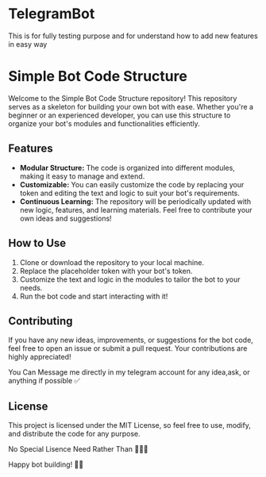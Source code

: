 # TelegramBot
This is for fully testing purpose and for understand how to add new features in easy way



# Simple Bot Code Structure

Welcome to the Simple Bot Code Structure repository! This repository serves as a skeleton for building your own bot with ease. Whether you're a beginner or an experienced developer, you can use this structure to organize your bot's modules and functionalities efficiently.

## Features

- **Modular Structure:** The code is organized into different modules, making it easy to manage and extend.
- **Customizable:** You can easily customize the code by replacing your token and editing the text and logic to suit your bot's requirements.
- **Continuous Learning:** The repository will be periodically updated with new logic, features, and learning materials. Feel free to contribute your own ideas and suggestions!

## How to Use

1. Clone or download the repository to your local machine.
2. Replace the placeholder token with your bot's token.
3. Customize the text and logic in the modules to tailor the bot to your needs.
4. Run the bot code and start interacting with it!

## Contributing

If you have any new ideas, improvements, or suggestions for the bot code, feel free to open an issue or submit a pull request. Your contributions are highly appreciated!

You Can Message me directly in my telegram account for any idea,ask, or anything if possible ✅

## License
This project is licensed under the MIT License, so feel free to use, modify, and distribute the code for any purpose.

No Special Lisence Need Rather Than 🍌🍌🍌

Happy bot building! 🤖✨
